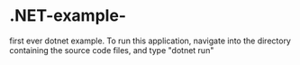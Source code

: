 # .NET-example-
first ever dotnet example. To run this application, navigate into the directory containing the source code files, and type "dotnet run"
